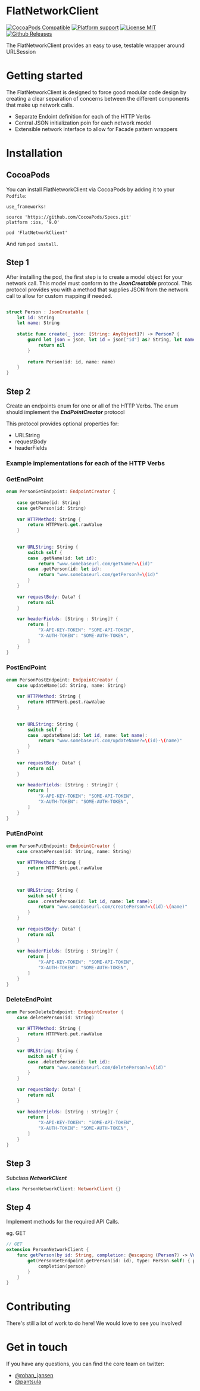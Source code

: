 # FlatNetworkClient

[![CocoaPods Compatible](https://img.shields.io/cocoapods/v/FlatNetworkClient.svg?style=flat-square)](https://cocoapods.org/pods/FlatNetworkClient) 
[![Platform support](https://img.shields.io/badge/platform-ios-lightgrey.svg?style=flat-square)](https://github.com/flatCircle/FlatNetworkClient/LICENSE.md) 
[![License MIT](https://img.shields.io/badge/license-MIT-blue.svg?style=flat-square)](https://github.com/flatCircle/FlatNetworkClient/LICENSE.md)
[![Github Releases](https://img.shields.io/github/downloads/FlatNetworkClient/FlatNetworkClient/latest/total.svg)](https://github.com/flatCircle/FlatNetworkClient/LICENSE.md) 


The FlatNetworkClient provides an easy to use, testable wrapper around URLSession

# Getting started

The FlatNetworkClient is designed to force good modular code design by creating a clear separation of concerns between the different components that make up network calls.

* Separate Endoint definition for each of the HTTP Verbs
* Central JSON initialization poin for each network model
* Extensible network interface to allow for Facade pattern wrappers


# Installation

## CocoaPods

You can install FlatNetworkClient via CocoaPods by adding it to your `Podfile`:
```
use_frameworks!

source 'https://github.com/CocoaPods/Specs.git'
platform :ios, '9.0'

pod 'FlatNetworkClient'
```

And run `pod install`.

## Step 1

After installing the pod, the first step is to create a model object for your network call. This model must conform to the ***JsonCreatable*** protocol. This protocol provides you with a method that supplies JSON from the network call to allow for custom mapping if needed. 

```swift

struct Person : JsonCreatable {
    let id: String
    let name: String
    
    static func create(_ json: [String: AnyObject]?) -> Person? {
        guard let json = json, let id = json["id"] as? String, let name = json["name"] as? String else {
            return nil
        }
        
        return Person(id: id, name: name)
    }
}

```

## Step 2
Create an endpoints enum for one or all of the HTTP Verbs. The enum should implement the ***EndPointCreator*** protocol

This protocol provides optional properties for:

* URLString
* requestBody
* headerFields

### Example implementations for each of the HTTP Verbs

### GetEndPoint

```swift
enum PersonGetEndpoint: EndpointCreator {
    
    case getName(id: String)
    case getPerson(id: String)
    
    var HTTPMethod: String {
        return HTTPVerb.get.rawValue
    }
    
    
    var URLString: String {
        switch self {
        case .getName(id: let id):
            return "www.somebaseurl.com/getName?=\(id)"
        case .getPerson(id: let id):
            return "www.somebaseurl.com/getPerson?=\(id)"
        }
    }
    
    var requestBody: Data? {
        return nil
    }
    
    var headerFields: [String : String]? {
        return [
            "X-API-KEY-TOKEN": "SOME-API-TOKEN",
            "X-AUTH-TOKEN": "SOME-AUTH-TOKEN",
        ]
    }
}
```

### PostEndPoint

```swift
enum PersonPostEndpoint: EndpointCreator {
    case updateName(id: String, name: String)
    
    var HTTPMethod: String {
        return HTTPVerb.post.rawValue
    }
    
    
    var URLString: String {
        switch self {
        case .updateName(id: let id, name: let name):
            return "www.somebaseurl.com/updateName?=\(id)-\(name)"
        }
    }
    
    var requestBody: Data? {
        return nil
    }
    
    var headerFields: [String : String]? {
        return [
            "X-API-KEY-TOKEN": "SOME-API-TOKEN",
            "X-AUTH-TOKEN": "SOME-AUTH-TOKEN",
        ]
    }
}
```
### PutEndPoint

```swift
enum PersonPutEndpoint: EndpointCreator {
    case createPerson(id: String, name: String)
    
    var HTTPMethod: String {
        return HTTPVerb.put.rawValue
    }
    
    
    var URLString: String {
        switch self {
        case .createPerson(id: let id, name: let name):
            return "www.somebaseurl.com/createPerson?=\(id)-\(name)"
        }
    }
    
    var requestBody: Data? {
        return nil
    }
    
    var headerFields: [String : String]? {
        return [
            "X-API-KEY-TOKEN": "SOME-API-TOKEN",
            "X-AUTH-TOKEN": "SOME-AUTH-TOKEN",
        ]
    }
}

```

### DeleteEndPoint

```swift
enum PersonDeleteEndpoint: EndpointCreator {
    case deletePerson(id: String)
    
    var HTTPMethod: String {
        return HTTPVerb.put.rawValue
    }
    
    var URLString: String {
        switch self {
        case .deletePerson(id: let id):
            return "www.somebaseurl.com/deletePerson?=\(id)"
        }
    }
    
    var requestBody: Data? {
        return nil
    }
    
    var headerFields: [String : String]? {
        return [
            "X-API-KEY-TOKEN": "SOME-API-TOKEN",
            "X-AUTH-TOKEN": "SOME-AUTH-TOKEN",
        ]
    }
}
```

## Step 3
Subclass ***NetworkClient*** 

```swift
class PersonNetworkClient: NetworkClient {}
```

## Step 4
Implement methods for the required API Calls.

eg. GET

```swift
// GET
extension PersonNetworkClient {
    func getPerson(by id: String, completion: @escaping (Person?) -> Void) {
        get(PersonGetEndpoint.getPerson(id: id), type: Person.self) { person, _ in
            completion(person)
        }
    }
}
```


# Contributing

There's still a lot of work to do here! We would love to see you involved! 

# Get in touch

If you have any questions, you can find the core team on twitter:

- [@rohan_jansen](https://twitter.com/rohan_jansen)
- [@pantsula](https://twitter.com/pantsula)

